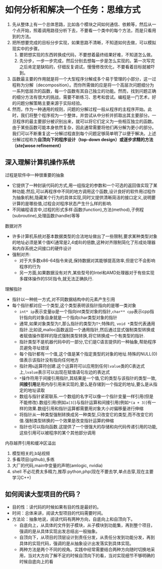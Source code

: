 # 如何分析和解决一个任务：思维方式
1. 先从整体上有一个总体思路，比如各个模块之间如何通信、依赖等，然后从一个点开始，照着调用路径分析下去，不要看一个类中的每个方法，而是只看用到的方法。
2. 把所想要完成的目标分步实现，如果思路不清晰，不知道如何去做，可以模拟现实中的步骤。
   1. 要把想实现的东西转换成代码，不要想着最终结果好难，不知道怎么做。
   2. 先分步，一步一步完成，然后分别去想每一步是怎么实现的。第一次写完之后肯定是缺陷的，仔细反复调试，慢慢修改优化，不要看着目标就被吓到。
3. 函数最主要的作用就是将一个大型程序分解成多个易于管理的小部分，这一过程称为分解（decomposition）。而你所需做的应是将一个高层次问题细分为一系列低层次的函数，每一个函数有其自己独立的功能。然而，找到问题正确的细分方法有很大的挑战，需要不断练习、思考和尝试。编程是一门艺术，好的问题分解策略主要来源于实际经验。
4. 然而，作为一种通用的规则，问题的分解过程一般从程序的主程序开始。此时，我们将整个程序视为一个整体，并尝试从中分析并抓取出其主要部分。一旦程序的最主要部分被识别出来，就可以将它们定义为一些相互独立的函数。由于某些函数可能本身依然复杂，因此通常需要将他们再分解为更小的部分。我们可以不断重复这一分解过程直到每个问题足够简单明了以便于解决。上述分解过程称为**自顶向下的程序设计（top-down design）**或**逐步求精的方法（ste[wose refinement）**

## 深入理解计算机操作系统

过程是软件中一种很重要的抽象
+ 它提供了一种封装代码的方式,用一组指定的参数和一个可选的返回值实现了某种功能.然后,可以再程序中不同的地方调用这个函数,设计良好的软件用过程作为抽象机制,隐藏某个行为的具体实现,同时又提供清晰简洁的接口定义,说明要计算的是哪些值,过程会对程序状态产生什么样的影响.
+ 不同编程语言中,过程的形式多样:函数(function),方法(method),子例程(subroutine),处理函数(handle)等等

数据对齐
+ 许多计算机系统对基本数据类型的合法地址做出了一些限制,要求某种类型对象的地址必须是某个值K(通常是2,4或8)的倍数,这种对齐限制简化了形成处理器和内存系统之间接口的硬件设计
+ 强制对齐:
    + 对于大多数x86-64指令来说,保持数据对其能够提高效率,但是它不会影响程序的行为
    + 另一方面,如果数据没有对齐,某些型号的Intel和AMD处理器对于有些实现多媒体操作的SSE指令,就无法正确执行.

理解指针
+ 指针以一种统一方式,对不同数据结构中的元素产生引用
+ 每个指针都对应一个类型,这个类型表明该指针指向的是哪一类对象
  + `int* ip`表示变量ip是一个指向int类型对象的指针,`char** cpp`表示cpp指针指向的对象自身就是一个指向char类型对象的指针
  + 通常,如果对象类型为`T`,那么指针的类型为`T*`;特殊的, `void *`类型代表通用指针.比如说,malloc函数返回一个通用指针,然后通过显式强制类型转换或者赋值操作那样的隐式强制类型转换,将它转换成一个有类型的指针.
  + 指针类型不是机器代码中的一部分,它们是C语言提供的一种抽象,帮助程序员避免寻址错误
  + 每个指针都有一个值,这个值是某个指定类型的对象的地址.特殊的NULL(0)值表示该指针没有指向任何地方
  + 指针用`&`运算符创建.这个运算符可以应用到任何`lvalue`类的C表达式上,`lvalue`表示可以出现在赋值语句左边的表达式
  + `*`操作符用于间接引用指针,其结果是一个值,它的类型与该指针的类型一致,**间接引用**是用内存引用来实现的,要么是存储到一个指定的地址,要么是从指定的地址读取
  + 数组与指针紧密联系.一个数组的名字可以像一个指针变量一样引用(但是不能修改).数组引用(例如`a[3]`)与指针运算和间接引用(例如`*(a + 3)`)有一样的效果.数组引用和指针运算都需要用对象大小对偏移量进行伸缩
  + 将指针从一种类型强制转换成另一种类型,只改变它的类型,而不改变它的值.强制类型转换的一个效果是改变指针运算的伸缩
  + 指针也可以指向函数.这提供了一个很强大的存储和向代码传递引用的功能,这些引用可以被程序的某个其他部分调用

内存越界引用和缓冲区溢出

   
1. 模型相关的,b站视频
2. 多看项目(github),多练
3. 大厂的代码,main中变量的声明(amlogic, nvidia)
4. shell 不必花费太多精力,推荐:python,php(现在不要去学,单点击穿,现在主要学习C++)

## 如何阅读大型项目的代码？

+ 目的性：读代码的时候如果有目的性是最好的。
+ 时间：总体来讲，阅读大型项目的代码需要时间。
+ 方法论：抽象地说，阅读代码有两种方向，自底向上和自顶向下。
  + 自底向上，从具体的文件到子模块，从子模块到功能集，再到整个项目，强调的是从具体实现出发总结出一般抽象。
  + 自顶向下，从项目的顶层设计到责任分发，从责任分发到功能分发，再到具体的实现代码，强调的是从抽象设计出发落实到具体实现。
  + 两种方法是两个不同的视角。实践中经常需要结合两种方向随时切换地采用，当对大方向了解不足的时候自顶向下的看，当对实现细节不够明确的时候自底向上的看